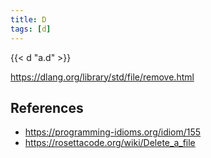 ```yaml
---
title: D
tags: [d]
---
```


{{< d "a.d" >}}

<https://dlang.org/library/std/file/remove.html>

## References

- <https://programming-idioms.org/idiom/155>
- <https://rosettacode.org/wiki/Delete_a_file>
